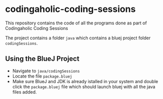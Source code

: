 # codingaholic-coding-sessions
This repository contains the code of all the programs done as part of Codingaholic Coding Sessions


The project contains a folder `java` which contains a bluej project folder `codingSessions`.

## Using the BlueJ Project

- Navigate to `java/codingSessions`
- Locate the file `package.bluej`
- Make sure BlueJ and JDK is already istalled in your system and double click the `package.bluej` file which should launch bluej with all the java files added.

